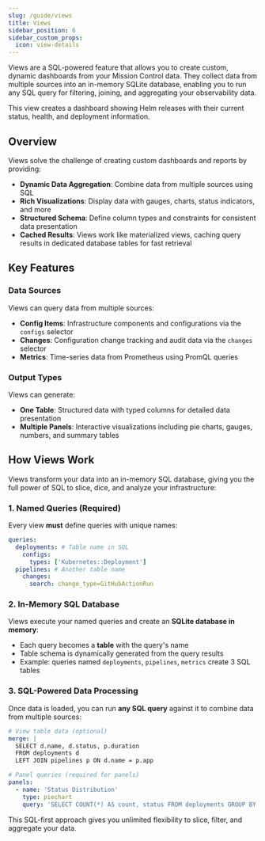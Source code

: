 ```yaml
---
slug: /guide/views
title: Views
sidebar_position: 6
sidebar_custom_props:
  icon: view-details
---
```


Views are a SQL-powered feature that allows you to create custom, dynamic dashboards from your Mission Control data. They collect data from multiple sources into an in-memory SQLite database, enabling you to run any SQL query for filtering, joining, and aggregating your observability data.

<Screenshot img="/img/views.svg" className="h-auto" alt="Views Concept" shadow="false" size="800px"/>

This view creates a dashboard showing Helm releases with their current status, health, and deployment information.

## Overview

Views solve the challenge of creating custom dashboards and reports by providing:

- **Dynamic Data Aggregation**: Combine data from multiple sources using SQL
- **Rich Visualizations**: Display data with gauges, charts, status indicators, and more
- **Structured Schema**: Define column types and constraints for consistent data presentation
- **Cached Results**: Views work like materialized views, caching query results in dedicated database tables for fast retrieval

## Key Features

### Data Sources

Views can query data from multiple sources:

- **Config Items**: Infrastructure components and configurations via the `configs` selector
- **Changes**: Configuration change tracking and audit data via the `changes` selector
- **Metrics**: Time-series data from Prometheus using PromQL queries

### Output Types

Views can generate:

- **One Table**: Structured data with typed columns for detailed data presentation
- **Multiple Panels**: Interactive visualizations including pie charts, gauges, numbers, and summary tables

## How Views Work

Views transform your data into an in-memory SQL database, giving you the full power of SQL to slice, dice, and analyze your infrastructure:

### 1. Named Queries (Required)

Every view **must** define queries with unique names:

```yaml
queries:
  deployments: # Table name in SQL
    configs:
      types: ['Kubernetes::Deployment']
  pipelines: # Another table name
    changes:
      search: change_type=GitHubActionRun
```

### 2. In-Memory SQL Database

Views execute your named queries and create an **SQLite database in memory**:

- Each query becomes a **table** with the query's name
- Table schema is dynamically generated from the query results
- Example: queries named `deployments`, `pipelines`, `metrics` create 3 SQL tables

### 3. SQL-Powered Data Processing

Once data is loaded, you can run **any SQL query** against it to combine data from multiple sources:

```yaml
# View table data (optional)
merge: |
  SELECT d.name, d.status, p.duration 
  FROM deployments d 
  LEFT JOIN pipelines p ON d.name = p.app

# Panel queries (required for panels)
panels:
  - name: 'Status Distribution'
    type: piechart
    query: 'SELECT COUNT(*) AS count, status FROM deployments GROUP BY status'
```

This SQL-first approach gives you unlimited flexibility to slice, filter, and aggregate your data.
